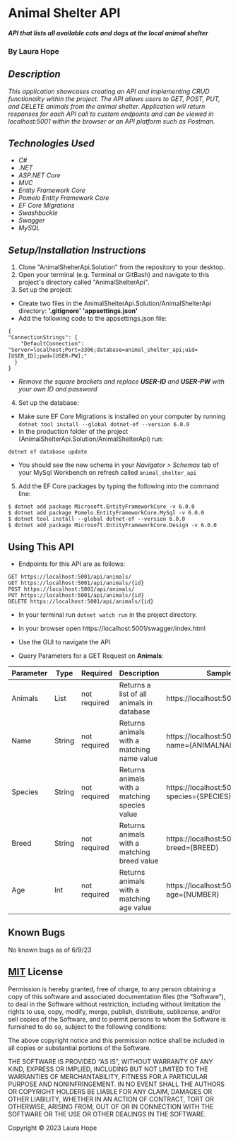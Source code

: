 # Animal Shelter API

#### _API that lists all available cats and dogs at the local animal shelter_

### By **Laura Hope**

## _Description_

_This application showcases creating an API and implementing CRUD functionality within the project. The API allows users to GET, POST, PUT, and DELETE animals from the animal shelter. Application will return responses for each API call to custom endpoints and can be viewed in localhost:5001 within the browser or an API platform such as Postman._

## _Technologies Used_

* _C#_
* _.NET_
* _ASP.NET Core_
* _MVC_
* _Entity Framework Core_
* _Pomelo Entity Framework Core_
* _EF Core Migrations_
* _Swashbuckle_
* _Swagger_
* _MySQL_

## _Setup/Installation Instructions_

1. Clone "AnimalShelterApi.Solution" from the repository to your desktop.
2. Open your terminal (e.g. Terminal or GitBash) and navigate to this project's directory called "AnimalShelterApi".
3. Set up the project:
  * Create two files in the AnimalShelterApi.Solution/AnimalShelterApi directory: 
  **'.gitignore'**
  **'appsettings.json'**
  * Add the following code to the appsettings.json file:
  ```
  {
  "ConnectionStrings": {
      "DefaultConnection": "Server=localhost;Port=3306;database=animal_shelter_api;uid=[USER_ID];pwd=[USER-PW];"
    }
  }
  ```
  * _Remove the square brackets and replace **USER-ID** and **USER-PW** with your own ID and password_
4. Set up the database:
  * Make sure EF Core Migrations is installed on your computer by running ```dotnet tool install --global dotnet-ef --version 6.0.0```
  * In the production folder of the project (AnimalShelterApi.Solution/AnimalShelterApi) run:
  ```
  dotnet ef database update
  ```
  * You should see the new schema in your _Navigator > Schemas_ tab of your MySql Workbench on refresh called ```animal_shelter_api```
5. Add the EF Core packages by typing the following into the command line:
```
$ dotnet add package Microsoft.EntityFrameworkCore -v 6.0.0
$ dotnet add package Pomelo.EntityFrameworkCore.MySql -v 6.0.0
$ dotnet tool install --global dotnet-ef --version 6.0.0
$ dotnet add package Microsoft.EntityFrameworkCore.Design -v 6.0.0
```

## Using This API
* Endpoints for this API are as follows:
```
GET https://localhost:5001/api/animals/
GET https://localhost:5001/api/animals/{id}
POST https://localhost:5001/api/animals/
PUT https://localhost:5001/api/animals/{id}
DELETE https://localhost:5001/api/animals/{id}

```
* In your terminal run ```dotnet watch run``` in the project directory.
* In your browser open https://localhost:5001/swagger/index.html
* Use the GUI to navigate the API

* Query Parameters for a GET Request on **Animals**: 

| Parameter  | Type   | Required     | Description                                      | Sample Url  |
|----------- |-----   | ---------    | -------------                                    | ----------  |
| Animals | List | not required | Returns a list of all animals in database | https://localhost:5001/api/animals |
| Name       | String | not required | Returns animals with a matching name value     | https://localhost:5001/api/animals?name={ANIMALNAME} |
| Species   | String | not required | Returns animals with a matching species value | https://localhost:5001/api/animals?species={SPECIES} |
| Breed    | String | not required | Returns animals with a matching breed value  | https://localhost:5001/api/animals?breed={BREED} |
| Age | Int    | not required | Returns animals with a matching age value | https://localhost:5001/api/animals?age={NUMBER} |

## Known Bugs

No known bugs as of 6/9/23

## [MIT](https://opensource.org/license/mit/) License 

Permission is hereby granted, free of charge, to any person obtaining a copy of this software and associated documentation files (the “Software”), to deal in the Software without restriction, including without limitation the rights to use, copy, modify, merge, publish, distribute, sublicense, and/or sell copies of the Software, and to permit persons to whom the Software is furnished to do so, subject to the following conditions:

The above copyright notice and this permission notice shall be included in all copies or substantial portions of the Software.

THE SOFTWARE IS PROVIDED “AS IS”, WITHOUT WARRANTY OF ANY KIND, EXPRESS OR IMPLIED, INCLUDING BUT NOT LIMITED TO THE WARRANTIES OF MERCHANTABILITY, FITNESS FOR A PARTICULAR PURPOSE AND NONINFRINGEMENT. IN NO EVENT SHALL THE AUTHORS OR COPYRIGHT HOLDERS BE LIABLE FOR ANY CLAIM, DAMAGES OR OTHER LIABILITY, WHETHER IN AN ACTION OF CONTRACT, TORT OR OTHERWISE, ARISING FROM, OUT OF OR IN CONNECTION WITH THE SOFTWARE OR THE USE OR OTHER DEALINGS IN THE SOFTWARE.

Copyright © 2023 Laura Hope